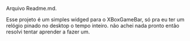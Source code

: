 Arquivo Readme.md.

Esse projeto é um simples widged para o XBoxGameBar, só pra eu ter um relógio pinado no desktop o tempo inteiro. não achei nada pronto então resolvi tentar aprender a fazer um.